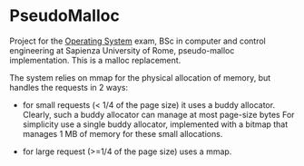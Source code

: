 # PseudoMalloc
Project for the [Operating System](https://sites.google.com/diag.uniroma1.it/sistemi-operativi-2022-23) exam, BSc in computer and control engineering at Sapienza University of Rome,  pseudo-malloc implementation.
This is a malloc replacement.

The system relies on mmap for the physical allocation of memory, but handles the requests in
2 ways:
   - for small requests (< 1/4 of the page size) it uses a buddy allocator.
     Clearly, such a buddy allocator can manage at most page-size bytes
     For simplicity use a single buddy allocator, implemented with a bitmap
     that manages 1 MB of memory for these small allocations.

   - for large request (>=1/4 of the page size) uses a mmap.

